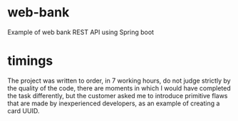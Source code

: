 # web-bank
Example of web bank REST API using Spring boot

# timings

The project was written to order, in 7 working hours, do not judge strictly by the quality of the code, there are moments in which I would have completed the task differently, but the customer asked me to introduce primitive flaws that are made by inexperienced developers, as an example of creating a card UUID.
